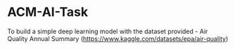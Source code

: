 # ACM-AI-Task
 To build a simple deep learning model with the dataset provided - Air Quality Annual Summary (https://www.kaggle.com/datasets/epa/air-quality)
